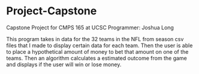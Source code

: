 # Project-Capstone
Capstone Project for CMPS 165 at UCSC
Programmer: Joshua Long

This program takes in data for the 32 teams in the NFL from season csv files that I made to display certain data for each team. Then the 
user is able to place a hypothetical amount of money to bet that amount on one of the teams. Then an algorithm calculates a estimated 
outcome from the game and displays if the user will win or lose money.
